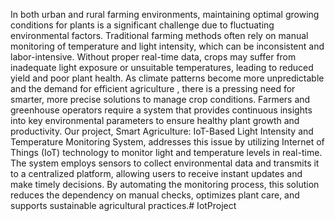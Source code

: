 In both urban and rural farming environments, maintaining optimal growing conditions for plants is a significant challenge due to fluctuating environmental factors. Traditional farming methods often rely on manual monitoring of temperature and light intensity, which can be inconsistent and labor-intensive. Without proper real-time data, crops may suffer from inadequate light exposure or unsuitable temperatures, leading to reduced yield and poor plant health.
As climate patterns become more unpredictable and the demand for efficient agriculture , there is a pressing need for smarter, more precise solutions to manage crop conditions. Farmers and greenhouse operators require a system that provides continuous insights into key environmental parameters to ensure healthy plant growth and productivity.
Our project, Smart Agriculture: IoT-Based Light Intensity and Temperature Monitoring System, addresses this issue by utilizing Internet of Things (IoT) technology to monitor light and temperature levels in real-time. The system employs sensors to collect environmental data and transmits it to a centralized platform, allowing users to receive instant updates and make timely decisions. By automating the monitoring process, this solution reduces the dependency on manual checks, optimizes plant care, and supports sustainable agricultural practices.# IotProject
